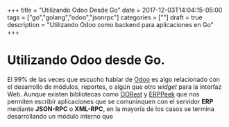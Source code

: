 +++
title = "Utilizando Odoo Desde Go"
date = 2017-12-03T14:04:15-05:00
tags = ["go","golang","odoo","jsonrpc"]
categories = [""]
draft = true
description = "Utilizando Odoo como backend para aplicaciones en Go"
+++

# Utilizando Odoo desde Go.

El 99% de las veces que escucho hablar de [Odoo](http://www.odoo.com) es algo
relacionado con el desarrollo de módulos, reportes, o algún que otro *widget*
para la interfaz Web. Aunque existen bibliotecas como [OORest](URL ) y
[ERPPeek](URL ) que nos permiten escribir aplicaciones que se comuninquen con el
servidor **ERP** mediante **JSON-RPC** o **XML-RPC**, en la mayoría de los casos
se termina desarrollando un módulo interno que
